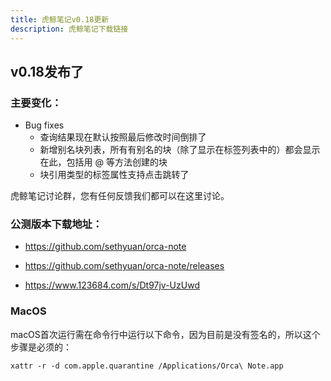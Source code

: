 ```yaml
---
title: 虎鲸笔记v0.18更新
description: 虎鲸笔记下载链接   
---
```


## v0.18发布了

### 主要变化：

- Bug fixes
    - 查询结果现在默认按照最后修改时间倒排了
    - 新增别名块列表，所有有别名的块（除了显示在标签列表中的）都会显示在此，包括用 @ 等方法创建的块
    - 块引用类型的标签属性支持点击跳转了

虎鲸笔记讨论群，您有任何反馈我们都可以在这里讨论。

### 公测版本下载地址：

- https://github.com/sethyuan/orca-note

- https://github.com/sethyuan/orca-note/releases

- https://www.123684.com/s/Dt97jv-UzUwd


### MacOS

macOS首次运行需在命令行中运行以下命令，因为目前是没有签名的，所以这个步骤是必须的：

`xattr -r -d com.apple.quarantine /Applications/Orca\ Note.app`
